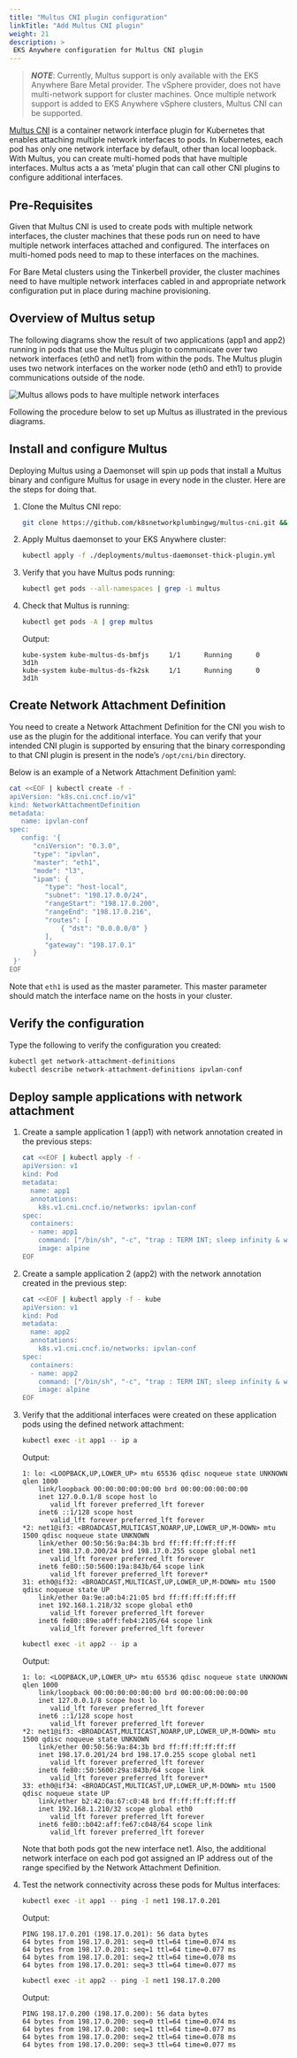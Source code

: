 ```yaml
---
title: "Multus CNI plugin configuration"
linkTitle: "Add Multus CNI plugin"
weight: 21
description: >
 EKS Anywhere configuration for Multus CNI plugin
---
```


>**_NOTE_**: Currently, Multus support is only available with the EKS Anywhere Bare Metal provider.
The vSphere provider, does not have multi-network support for cluster machines.
Once multiple network support is added to EKS Anywhere vSphere clusters, Multus CNI can be supported. 
>

[Multus CNI](https://github.com/k8snetworkplumbingwg/multus-cni) is a container network interface plugin for Kubernetes that enables attaching multiple network interfaces to pods.
In Kubernetes, each pod has only one network interface by default, other than local loopback.
With Multus, you can create multi-homed pods that have multiple interfaces.
Multus acts a as ‘meta’ plugin that can call other CNI plugins to configure additional interfaces.

## Pre-Requisites

Given that Multus CNI is used to create pods with multiple network interfaces, the cluster machines that these pods run on need to have multiple network interfaces attached and configured.
The interfaces on multi-homed pods need to map to these interfaces on the machines.

For Bare Metal clusters using the Tinkerbell provider, the cluster machines need to have multiple network interfaces cabled in and appropriate network configuration put in place during machine provisioning.


## Overview of Multus setup

The following diagrams show the result of two applications (app1 and app2) running in pods that use the Multus plugin to communicate over two network interfaces (eth0 and net1) from within the pods.
The Multus plugin uses two network interfaces on the worker node (eth0 and eth1) to provide communications outside of the node.

![Multus allows pods to have multiple network interfaces](/images/multus.png)

Following the procedure below to set up Multus as illustrated in the previous diagrams.

## Install and configure Multus

Deploying Multus using a Daemonset will spin up pods that install a Multus binary and configure Multus for usage in every node in the cluster.
Here are the steps for doing that.


1. Clone the Multus CNI repo:

    ```bash
    git clone https://github.com/k8snetworkplumbingwg/multus-cni.git && cd multus-cni
    ```

1. Apply Multus daemonset to your EKS Anywhere cluster:

    ```bash
    kubectl apply -f ./deployments/multus-daemonset-thick-plugin.yml
    ```

1. Verify that you have Multus pods running:

    ```bash
    kubectl get pods --all-namespaces | grep -i multus
    ```

1. Check that Multus is running:

    ```bash
    kubectl get pods -A | grep multus
    ```
    Output:

    ```
    kube-system kube-multus-ds-bmfjs     1/1      Running      0      3d1h
    kube-system kube-multus-ds-fk2sk     1/1      Running      0      3d1h
    ```

## Create Network Attachment Definition

You need to create a Network Attachment Definition for the CNI you wish to use as the plugin for the additional interface.
You can verify that your intended CNI plugin is supported by ensuring that the binary corresponding to that CNI plugin is present in the node’s `/opt/cni/bin` directory. 

Below is an example of a Network Attachment Definition yaml:

```bash
cat <<EOF | kubectl create -f -
apiVersion: "k8s.cni.cncf.io/v1"
kind: NetworkAttachmentDefinition
metadata:
   name: ipvlan-conf
spec:
   config: '{
      "cniVersion": "0.3.0",
      "type": "ipvlan",
      "master": "eth1",
      "mode": "l3",
      "ipam": {
         "type": "host-local",
         "subnet": "198.17.0.0/24",
         "rangeStart": "198.17.0.200",
         "rangeEnd": "198.17.0.216",
         "routes": [
             { "dst": "0.0.0.0/0" }
         ],
         "gateway": "198.17.0.1"
      }
 }'
EOF
```

Note that `eth1` is used as the master parameter.
This master parameter should match the interface name on the hosts in your cluster.

## Verify the configuration

Type the following to verify the configuration you created:


```bash
kubectl get network-attachment-definitions
kubectl describe network-attachment-definitions ipvlan-conf
```

## Deploy sample applications with network attachment


1. Create a sample application 1 (app1) with network annotation created in the previous steps:

    ```bash
    cat <<EOF | kubectl apply -f - 
    apiVersion: v1
    kind: Pod
    metadata:
      name: app1
      annotations:
        k8s.v1.cni.cncf.io/networks: ipvlan-conf
    spec:
      containers:
      - name: app1
        command: ["/bin/sh", "-c", "trap : TERM INT; sleep infinity & wait"]
        image: alpine
    EOF
    ```

1. Create a sample application 2 (app2) with the network annotation created in the previous step:

    ```bash
    cat <<EOF | kubectl apply -f - kube
    apiVersion: v1
    kind: Pod
    metadata:
      name: app2
      annotations:
        k8s.v1.cni.cncf.io/networks: ipvlan-conf
    spec:
      containers:
      - name: app2
        command: ["/bin/sh", "-c", "trap : TERM INT; sleep infinity & wait"]
        image: alpine
    EOF
    ```

1. Verify that the additional interfaces were created on these application pods using the defined network attachment:

    ```bash
    kubectl exec -it app1 -- ip a                            
    ```
    Output:

    ```
    1: lo: <LOOPBACK,UP,LOWER_UP> mtu 65536 qdisc noqueue state UNKNOWN qlen 1000
        link/loopback 00:00:00:00:00:00 brd 00:00:00:00:00:00
        inet 127.0.0.1/8 scope host lo
           valid_lft forever preferred_lft forever
        inet6 ::1/128 scope host 
           valid_lft forever preferred_lft forever
    *2: net1@if3: <BROADCAST,MULTICAST,NOARP,UP,LOWER_UP,M-DOWN> mtu 1500 qdisc noqueue state UNKNOWN 
        link/ether 00:50:56:9a:84:3b brd ff:ff:ff:ff:ff:ff
        inet 198.17.0.200/24 brd 198.17.0.255 scope global net1
           valid_lft forever preferred_lft forever
        inet6 fe80::50:5600:19a:843b/64 scope link 
           valid_lft forever preferred_lft forever*
    31: eth0@if32: <BROADCAST,MULTICAST,UP,LOWER_UP,M-DOWN> mtu 1500 qdisc noqueue state UP 
        link/ether 0a:9e:a0:b4:21:05 brd ff:ff:ff:ff:ff:ff
        inet 192.168.1.218/32 scope global eth0
           valid_lft forever preferred_lft forever
        inet6 fe80::89e:a0ff:feb4:2105/64 scope link 
           valid_lft forever preferred_lft forever
    ```
    
    ```bash
    kubectl exec -it app2 -- ip a
    ```

    Output:
    ```
    1: lo: <LOOPBACK,UP,LOWER_UP> mtu 65536 qdisc noqueue state UNKNOWN qlen 1000
        link/loopback 00:00:00:00:00:00 brd 00:00:00:00:00:00
        inet 127.0.0.1/8 scope host lo
           valid_lft forever preferred_lft forever
        inet6 ::1/128 scope host 
           valid_lft forever preferred_lft forever
    *2: net1@if3: <BROADCAST,MULTICAST,NOARP,UP,LOWER_UP,M-DOWN> mtu 1500 qdisc noqueue state UNKNOWN 
        link/ether 00:50:56:9a:84:3b brd ff:ff:ff:ff:ff:ff
        inet 198.17.0.201/24 brd 198.17.0.255 scope global net1
           valid_lft forever preferred_lft forever
        inet6 fe80::50:5600:29a:843b/64 scope link 
           valid_lft forever preferred_lft forever*
    33: eth0@if34: <BROADCAST,MULTICAST,UP,LOWER_UP,M-DOWN> mtu 1500 qdisc noqueue state UP 
        link/ether b2:42:0a:67:c0:48 brd ff:ff:ff:ff:ff:ff
        inet 192.168.1.210/32 scope global eth0
           valid_lft forever preferred_lft forever
        inet6 fe80::b042:aff:fe67:c048/64 scope link 
           valid_lft forever preferred_lft forever
    ```

    Note that both pods got the new interface net1. Also, the additional network interface on each pod got assigned an IP address out of the range specified by the Network Attachment Definition.

1. Test the network connectivity across these pods for Multus interfaces:

    ```bash
    kubectl exec -it app1 -- ping -I net1 198.17.0.201 
    ```

    Output:
    ```
    PING 198.17.0.201 (198.17.0.201): 56 data bytes
    64 bytes from 198.17.0.201: seq=0 ttl=64 time=0.074 ms
    64 bytes from 198.17.0.201: seq=1 ttl=64 time=0.077 ms
    64 bytes from 198.17.0.201: seq=2 ttl=64 time=0.078 ms
    64 bytes from 198.17.0.201: seq=3 ttl=64 time=0.077 ms
    ```

    ```bash
    kubectl exec -it app2 -- ping -I net1 198.17.0.200
    ```

    Output:
    ```
    PING 198.17.0.200 (198.17.0.200): 56 data bytes
    64 bytes from 198.17.0.200: seq=0 ttl=64 time=0.074 ms
    64 bytes from 198.17.0.200: seq=1 ttl=64 time=0.077 ms
    64 bytes from 198.17.0.200: seq=2 ttl=64 time=0.078 ms
    64 bytes from 198.17.0.200: seq=3 ttl=64 time=0.077 ms
    ```
